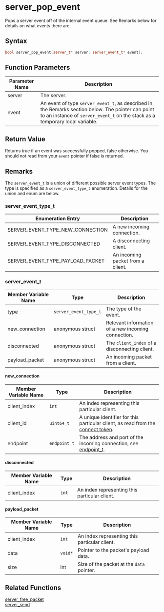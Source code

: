 # server_pop_event

Pops a server event off of the internal event queue. See Remarks below for details on what events there are.

## Syntax

```cpp
bool server_pop_event(server_t* server, server_event_t* event);
```

## Function Parameters

Parameter Name | Description
--- | ---
server | The server.
event | An event of type `server_event_t`, as described in the Remarks section below. The pointer can point to an instance of `server_event_t` on the stack as a temporary local variable.

## Return Value

Returns true if an event was successfully popped, false otherwise. You should not read from your `event` pointer if false is returned.

## Remarks

The `server_event_t` is a union of different possible server event types. The type is specified as a `server_event_type_t` enumeration. Details for the union and enum are below.

### server_event_type_t

Enumeration Entry | Description
--- | ---
SERVER_EVENT_TYPE_NEW_CONNECTION | A new incoming connection.
SERVER_EVENT_TYPE_DISCONNECTED | A disconnecting client.
SERVER_EVENT_TYPE_PAYLOAD_PACKET | An incoming packet from a client.

### server_event_t

Member Variable Name | Type | Description
--- | --- | ---
type | `server_event_type_t` | The type of the event.
new_connection | anonymous struct | Relevant information of a new incoming connection.
disconnected | anonymous struct | The `client_index` of a disconnecting client.
payload_packet | anonymous struct | An incoming packet from a client.

#### new_connection

Member Variable Name | Type | Description
--- | --- | ---
client_index | `int` | An index representing this particular client.
client_id | `uint64_t` | A unique identifier for this particular client, as read from the [connect token](https://github.com/RandyGaul/cute_framework/tree/master/docs/networking/).
endpoint | `endpoint_t` | The address and port of the incoming connection, see [endpoint_t](https://github.com/RandyGaul/cute_framework/tree/master/docs/networking/endpoint_t.md).

#### disconnected

Member Variable Name | Type | Description
--- | --- | ---
client_index | `int` | An index representing this particular client.

#### payload_packet

Member Variable Name | Type | Description
--- | --- | ---
client_index | `int` | An index representing this particular client.
data | `void*` | Pointer to the packet's payload data.
size | int | Size of the packet at the `data` pointer.

## Related Functions

[server_free_packet](https://github.com/RandyGaul/cute_framework/blob/master/docs/networking/server/server_free_packet.md)  
[server_send](https://github.com/RandyGaul/cute_framework/blob/master/docs/networking/server/server_send.md)  
